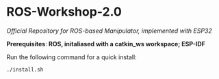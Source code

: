 # ROS-Workshop-2.0

*Official Repository for ROS-based Manipulator, implemented with ESP32*

__Prerequisites__: **ROS, initaliased with a catkin_ws workspace; ESP-IDF**

Run the following command for a quick install:

```bash
./install.sh
```
